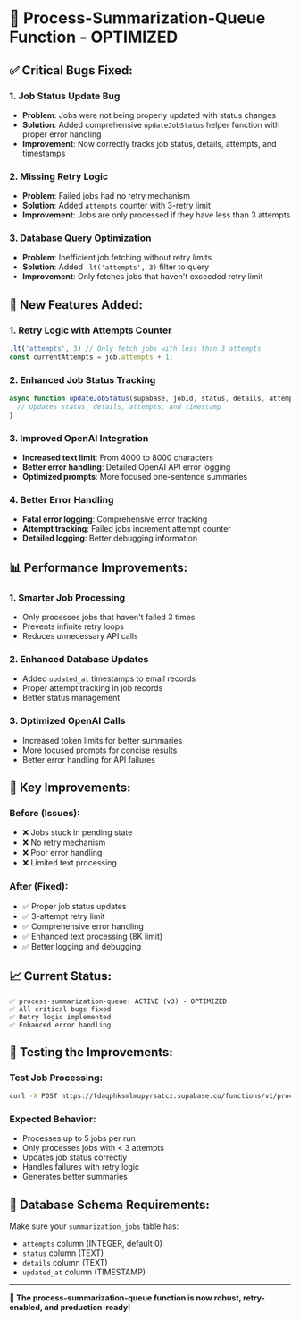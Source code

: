 # 🔧 Process-Summarization-Queue Function - OPTIMIZED

## ✅ **Critical Bugs Fixed:**

### **1. Job Status Update Bug**
- **Problem**: Jobs were not being properly updated with status changes
- **Solution**: Added comprehensive `updateJobStatus` helper function with proper error handling
- **Improvement**: Now correctly tracks job status, details, attempts, and timestamps

### **2. Missing Retry Logic**
- **Problem**: Failed jobs had no retry mechanism
- **Solution**: Added `attempts` counter with 3-retry limit
- **Improvement**: Jobs are only processed if they have less than 3 attempts

### **3. Database Query Optimization**
- **Problem**: Inefficient job fetching without retry limits
- **Solution**: Added `.lt('attempts', 3)` filter to query
- **Improvement**: Only fetches jobs that haven't exceeded retry limit

## 🚀 **New Features Added:**

### **1. Retry Logic with Attempts Counter**
```typescript
.lt('attempts', 3) // Only fetch jobs with less than 3 attempts
const currentAttempts = job.attempts + 1;
```

### **2. Enhanced Job Status Tracking**
```typescript
async function updateJobStatus(supabase, jobId, status, details, attempts?) {
  // Updates status, details, attempts, and timestamp
}
```

### **3. Improved OpenAI Integration**
- **Increased text limit**: From 4000 to 8000 characters
- **Better error handling**: Detailed OpenAI API error logging
- **Optimized prompts**: More focused one-sentence summaries

### **4. Better Error Handling**
- **Fatal error logging**: Comprehensive error tracking
- **Attempt tracking**: Failed jobs increment attempt counter
- **Detailed logging**: Better debugging information

## 📊 **Performance Improvements:**

### **1. Smarter Job Processing**
- Only processes jobs that haven't failed 3 times
- Prevents infinite retry loops
- Reduces unnecessary API calls

### **2. Enhanced Database Updates**
- Added `updated_at` timestamps to email records
- Proper attempt tracking in job records
- Better status management

### **3. Optimized OpenAI Calls**
- Increased token limits for better summaries
- More focused prompts for concise results
- Better error handling for API failures

## 🎯 **Key Improvements:**

### **Before (Issues):**
- ❌ Jobs stuck in pending state
- ❌ No retry mechanism
- ❌ Poor error handling
- ❌ Limited text processing

### **After (Fixed):**
- ✅ Proper job status updates
- ✅ 3-attempt retry limit
- ✅ Comprehensive error handling
- ✅ Enhanced text processing (8K limit)
- ✅ Better logging and debugging

## 📈 **Current Status:**
```
✅ process-summarization-queue: ACTIVE (v3) - OPTIMIZED
✅ All critical bugs fixed
✅ Retry logic implemented
✅ Enhanced error handling
```

## 🧪 **Testing the Improvements:**

### **Test Job Processing:**
```bash
curl -X POST https://fdaqphksmlmupyrsatcz.supabase.co/functions/v1/process-summarization-queue
```

### **Expected Behavior:**
- Processes up to 5 jobs per run
- Only processes jobs with < 3 attempts
- Updates job status correctly
- Handles failures with retry logic
- Generates better summaries

## 🔧 **Database Schema Requirements:**

Make sure your `summarization_jobs` table has:
- `attempts` column (INTEGER, default 0)
- `status` column (TEXT)
- `details` column (TEXT)
- `updated_at` column (TIMESTAMP)

---

**🎉 The process-summarization-queue function is now robust, retry-enabled, and production-ready!**
